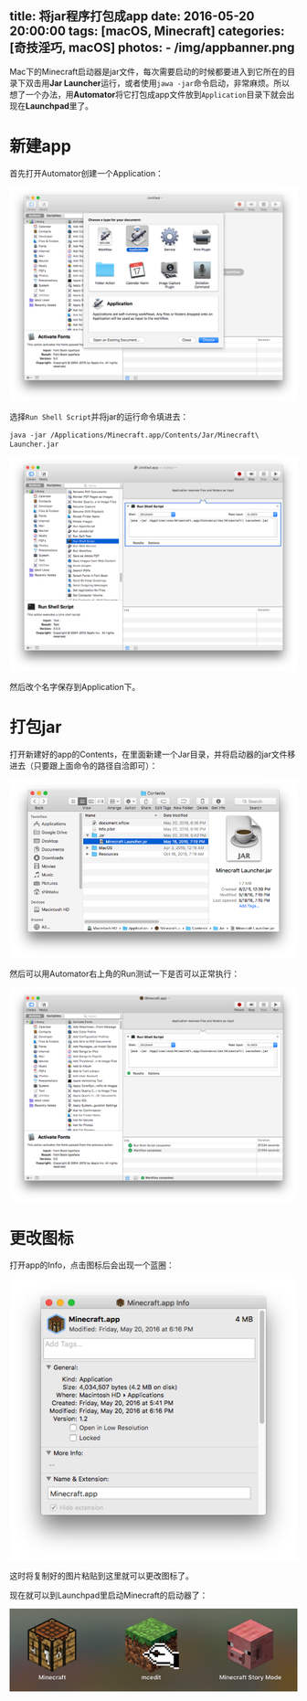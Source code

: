 title: 将jar程序打包成app
date: 2016-05-20 20:00:00
tags: [macOS, Minecraft]
categories: [奇技淫巧, macOS]
photos: 
	- /img/appbanner.png
---
Mac下的Minecraft启动器是jar文件，每次需要启动的时候都要进入到它所在的目录下双击用**Jar Launcher**运行，或者使用`jawa -jar`命令启动，非常麻烦。所以想了一个办法，用**Automator**将它打包成app文件放到`Application`目录下就会出现在**Launchpad**里了。

# 新建app
首先打开Automator创建一个Application：

![Application](/img/appnew.png)

选择`Run Shell Script`并将jar的运行命令填进去：

	java -jar /Applications/Minecraft.app/Contents/Jar/Minecraft\ Launcher.jar
	
![Run Shell Script](/img/appshell.png)

然后改个名字保存到Application下。

# 打包jar
打开新建好的app的Contents，在里面新建一个Jar目录，并将启动器的jar文件移进去（只要跟上面命令的路径自洽即可）：

![Jar](/img/appjar.png)

然后可以用Automator右上角的Run测试一下是否可以正常执行：

![Run](/img/apprun.png)

# 更改图标
打开app的Info，点击图标后会出现一个蓝圈：

![Info](/img/appicon.png)

这时将复制好的图片粘贴到这里就可以更改图标了。

现在就可以到Launchpad里启动Minecraft的启动器了：

![Launchpad](/img/applaunch.png)